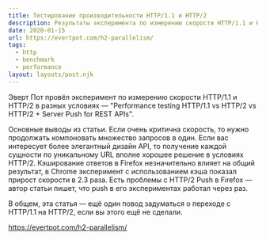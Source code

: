 ```yaml
---
title: Тестирование производительности HTTP/1.1 и HTTP/2
description: Результаты эксперимента по измерению скорости HTTP/1.1 и HTTP/2 в разных условиях
date: 2020-01-15
url: https://evertpot.com/h2-parallelism/
tags:
  - http
  - benchmark
  - performance
layout: layouts/post.njk
---
```

Эверт Пот провёл эксперимент по измерению скорости HTTP/1.1 и HTTP/2 в разных условиях — "Performance testing HTTP/1.1 vs HTTP/2 vs HTTP/2 + Server Push for REST APIs".

Основные выводы из статьи. Если очень критична скорость, то нужно продолжать компоновать множество запросов в один. Если вас интересует более элегантный дизайн API, то получение каждой сущности по уникальному URL вполне хорошее решение в условиях HTTP/2. Кэширование ответов в Firefox незначительно влияет на общий результат, в Chrome эксперимент с использованием кэша показал прирост скорости в 2.3 раза. Есть проблемы с HTTP/2 Push в Firefox — автор статьи пишет, что push в его экспериментах работал через раз.

В общем, эта статья — ещё один повод задуматься о переходе с HTTP/1.1 на HTTP/2, если вы этого ещё не сделали.

https://evertpot.com/h2-parallelism/
